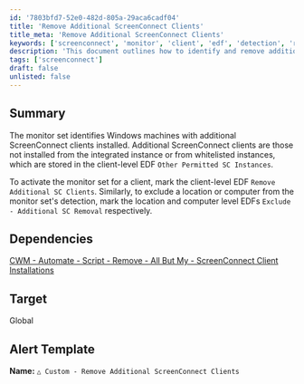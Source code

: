 ```yaml
---
id: '7803bfd7-52e0-482d-805a-29aca6cadf04'
title: 'Remove Additional ScreenConnect Clients'
title_meta: 'Remove Additional ScreenConnect Clients'
keywords: ['screenconnect', 'monitor', 'client', 'edf', 'detection', 'removal']
description: 'This document outlines how to identify and remove additional ScreenConnect clients installed on Windows machines. It details the process of activating the monitor set for clients and excluding specific locations or computers from detection, ensuring a streamlined management of ScreenConnect instances.'
tags: ['screenconnect']
draft: false
unlisted: false
---
```

## Summary

The monitor set identifies Windows machines with additional ScreenConnect clients installed. Additional ScreenConnect clients are those not installed from the integrated instance or from whitelisted instances, which are stored in the client-level EDF `Other Permitted SC Instances`.

To activate the monitor set for a client, mark the client-level EDF `Remove Additional SC Clients`. Similarly, to exclude a location or computer from the monitor set's detection, mark the location and computer level EDFs `Exclude - Additional SC Removal` respectively.

## Dependencies

[CWM - Automate - Script - Remove - All But My - ScreenConnect Client Installations](<../scripts/Remove - All But My - ScreenConnect Client Installations.md>)

## Target

Global

## Alert Template

**Name:** `△ Custom - Remove Additional ScreenConnect Clients`












